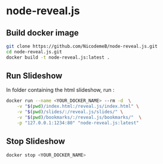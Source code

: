 # node-reveal.js

## Build docker image 

````bash
git clone https://github.com/NicodemeB/node-reveal.js.git
cd node-reveal.js.git
docker build -t node-reveal.js:latest .
````

## Run Slideshow


In folder containing the html slideshow, run : 

````bash
docker run --name <YOUR_DOCKER_NAME> --rm -d  \
	-v "$(pwd)/index.html:/reveal.js/index.html" \
	-v "$(pwd)/slides/:/reveal.js/slides/" \
	-v "$(pwd)/bookmarks/:/reveal.js/bookmarks/"  \
	-p "127.0.0.1:1234:80" "node-reveal.js:latest"
````

## Stop Slideshow

````bash
docker stop <YOUR_DOCKER_NAME>
````